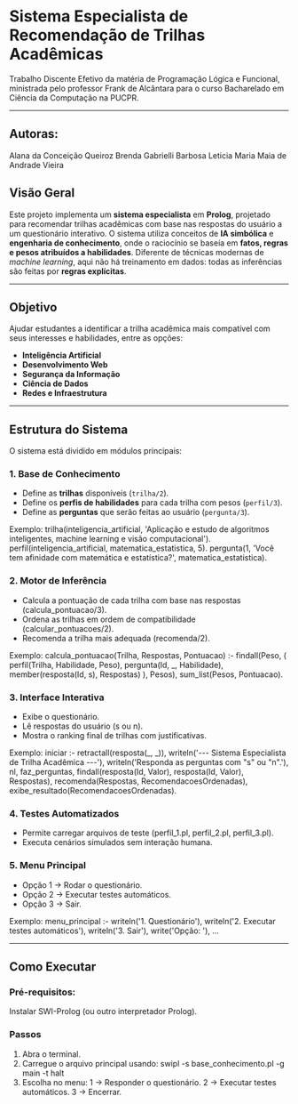 # Sistema Especialista de Recomendação de Trilhas Acadêmicas

Trabalho Discente Efetivo da matéria de Programação Lógica e Funcional, ministrada pelo professor Frank de Alcântara para o curso Bacharelado em Ciência da Computação na PUCPR.

---

## Autoras:
Alana da Conceição Queiroz
Brenda Gabrielli Barbosa
Leticia Maria Maia de Andrade Vieira

## Visão Geral
Este projeto implementa um **sistema especialista** em **Prolog**, projetado para recomendar trilhas acadêmicas com base nas respostas do usuário a um questionário interativo.
O sistema utiliza conceitos de **IA simbólica** e **engenharia de conhecimento**, onde o raciocínio se baseia em **fatos, regras e pesos atribuídos a habilidades**. Diferente de técnicas modernas de *machine learning*, aqui não há treinamento em dados: todas as inferências são feitas por **regras explícitas**.

---

## Objetivo
Ajudar estudantes a identificar a trilha acadêmica mais compatível com seus interesses e habilidades, entre as opções:

- **Inteligência Artificial**
- **Desenvolvimento Web**
- **Segurança da Informação**
- **Ciência de Dados**
- **Redes e Infraestrutura**

---

## Estrutura do Sistema
O sistema está dividido em módulos principais:

### 1. **Base de Conhecimento**
- Define as **trilhas** disponíveis (`trilha/2`).  
- Define os **perfis de habilidades** para cada trilha com pesos (`perfil/3`).  
- Define as **perguntas** que serão feitas ao usuário (`pergunta/3`).  

Exemplo:
trilha(inteligencia_artificial, 'Aplicação e estudo de algoritmos inteligentes, machine learning e visão computacional').
perfil(inteligencia_artificial, matematica_estatistica, 5).
pergunta(1, 'Você tem afinidade com matemática e estatística?', matematica_estatistica).

### 2. **Motor de Inferência** 
- Calcula a pontuação de cada trilha com base nas respostas (calcula_pontuacao/3).
- Ordena as trilhas em ordem de compatibilidade (calcular_pontuacoes/2).
- Recomenda a trilha mais adequada (recomenda/2).

Exemplo: 
calcula_pontuacao(Trilha, Respostas, Pontuacao) :-
    findall(Peso, (
        perfil(Trilha, Habilidade, Peso),
        pergunta(Id, _, Habilidade),
        member(resposta(Id, s), Respostas)
    ), Pesos),
    sum_list(Pesos, Pontuacao).

### 3. **Interface Interativa**
- Exibe o questionário.
- Lê respostas do usuário (s ou n).
- Mostra o ranking final de trilhas com justificativas.

Exemplo: 
iniciar :-
    retractall(resposta(_, _)),
    writeln('--- Sistema Especialista de Trilha Acadêmica ---'),
    writeln('Responda as perguntas com "s" ou "n".'), nl,
    faz_perguntas,
    findall(resposta(Id, Valor), resposta(Id, Valor), Respostas),
    recomenda(Respostas, RecomendacoesOrdenadas),
    exibe_resultado(RecomendacoesOrdenadas).

### 4. **Testes Automatizados** 
- Permite carregar arquivos de teste (perfil_1.pl, perfil_2.pl, perfil_3.pl).
- Executa cenários simulados sem interação humana.

### 5. **Menu Principal**
- Opção 1 → Rodar o questionário.
- Opção 2 → Executar testes automáticos.
- Opção 3 → Sair.

Exemplo:
menu_principal :-
    writeln('1. Questionário'),
    writeln('2. Executar testes automáticos'),
    writeln('3. Sair'),
    write('Opção: '),
    ...

---

## Como Executar

### Pré-requisitos:
Instalar SWI-Prolog (ou outro interpretador Prolog).

### Passos
1. Abra o terminal.
2. Carregue o arquivo principal usando: swipl -s base_conhecimento.pl -g main -t halt
3. Escolha no menu:
  1 → Responder o questionário.
  2 → Executar testes automáticos.
  3 → Encerrar.
